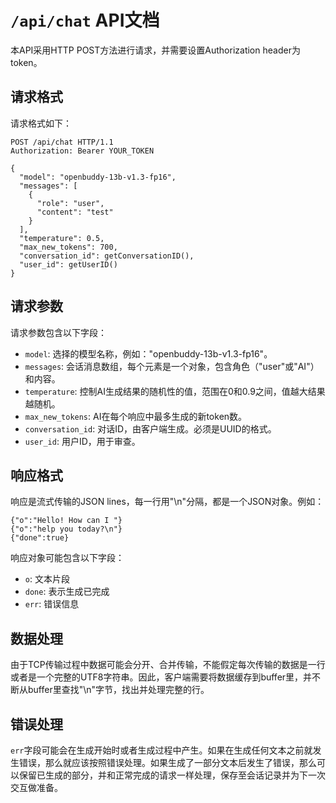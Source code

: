 # `/api/chat` API文档

本API采用HTTP POST方法进行请求，并需要设置Authorization header为token。

## 请求格式

请求格式如下：

```
POST /api/chat HTTP/1.1
Authorization: Bearer YOUR_TOKEN

{
  "model": "openbuddy-13b-v1.3-fp16",
  "messages": [
    {
      "role": "user",
      "content": "test"
    }
  ],
  "temperature": 0.5,
  "max_new_tokens": 700,
  "conversation_id": getConversationID(),
  "user_id": getUserID()
}
```

## 请求参数

请求参数包含以下字段：

- `model`: 选择的模型名称，例如："openbuddy-13b-v1.3-fp16"。
- `messages`: 会话消息数组，每个元素是一个对象，包含角色（"user"或"AI"）和内容。
- `temperature`: 控制AI生成结果的随机性的值，范围在0和0.9之间，值越大结果越随机。
- `max_new_tokens`: AI在每个响应中最多生成的新token数。
- `conversation_id`: 对话ID，由客户端生成。必须是UUID的格式。
- `user_id`: 用户ID，用于审查。

## 响应格式

响应是流式传输的JSON lines，每一行用"\n"分隔，都是一个JSON对象。例如：

```
{"o":"Hello! How can I "}
{"o":"help you today?\n"}
{"done":true}
```

响应对象可能包含以下字段：

- `o`: 文本片段
- `done`: 表示生成已完成
- `err`: 错误信息

## 数据处理

由于TCP传输过程中数据可能会分开、合并传输，不能假定每次传输的数据是一行或者是一个完整的UTF8字符串。因此，客户端需要将数据缓存到buffer里，并不断从buffer里查找"\n"字节，找出并处理完整的行。

## 错误处理

`err`字段可能会在生成开始时或者生成过程中产生。如果在生成任何文本之前就发生错误，那么就应该按照错误处理。如果生成了一部分文本后发生了错误，那么可以保留已生成的部分，并和正常完成的请求一样处理，保存至会话记录并为下一次交互做准备。
